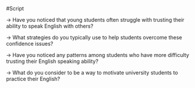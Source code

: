 #Script

-> Have you noticed that young students often struggle with trusting their ability to speak English with others?

-> What strategies do you typically use to help students overcome these confidence issues?

-> Have you noticed any patterns among students who have more difficulty trusting their English speaking ability?

-> What do you consider to be a way to motivate university students to practice their English?
